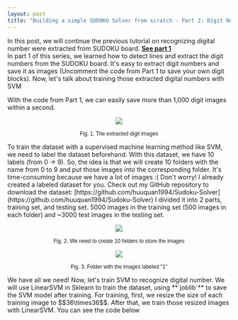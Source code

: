 ```yaml
---
layout: post
title: "Building a simple SUDOKU Solver from scratch - Part 2: Digit Number Recognition using SVM"
---
```


In this post, we will continue the previous tutorial on recognizing digital number were extracted from SUDOKU board. [**See part 1**](https://caphuuquan.com/sudoku-solver-part-1-grid-detection/)  
In part 1 of this series, we learned how to detect lines and extract the digit numbers from the SUDOKU board. It's easy to extract digit numbers and save it as images (Uncomment the code from Part 1 to save your own digit blocks). Now, let's talk about training those extracted digital numbers with SVM

With the code from Part 1, we can easily save more than 1,000 digit images within a second.

<p align="center">
<img src="https://1.bp.blogspot.com/-A4jHmyrZBS8/WPyn_E5gvvI/AAAAAAAADZU/i1MSc47MAigk4veC7ORSbnQDggWlu4BDACLcB/s640/2017-04-23_221104.jpg">
</p>
<p align="center">
<span style="color: #fffff; font-family: Helvetica; font-size: 9pt;">Fig. 1. The extracted digit images</span>
</p>
To train the dataset with a supervised machine learning method like SVM, we need to label the dataset beforehand. With this dataset, we have 10 labels (from 0 -> 9). So, the idea is that we will create 10 folders with the name from 0 to 9 and put those images into the corresponding folder.  
It's time-consuming because we have a lot of images :(  
Don't worry! I already created a labeled dataset for you. Check out my GitHub repository to download the dataset: [https://github.com/huuquan1994/Sudoku-Solver](https://github.com/huuquan1994/Sudoku-Solver)  
I divided it into 2 parts, training set, and testing set. 5000 images in the training set (500 images in each folder) and ~3000 test images in the testing set.

<p align="center">
<img src="https://2.bp.blogspot.com/-yoOnN8P8Pwk/WPyu4T5czfI/AAAAAAAADZk/iSSV3y3ff3U9gZBbYTXz4OFyMpaefqhQACLcB/s640/2017-04-23_223515.jpg">
</p>
<p align="center">
<span style="color: #fffff; font-family: Helvetica; font-size: 9pt;">Fig. 2. We need to create 10 folders to store the images</span>
</p>

<p align="center">
<img src="https://1.bp.blogspot.com/-ZisrNO8LS4g/WPyvuJ79RKI/AAAAAAAADZs/i4kmsM62QR8eaFTxKgA6jRrqHdPb4X9cgCLcB/s640/2017-04-23_224413.jpg">
</p>
<p align="center">
<span style="color: #fffff; font-family: Helvetica; font-size: 9pt;">Fig. 3. Folder with the images labeled "1"</span>
</p>
We have all we need! Now, let's train SVM to recognize digital number.
We will use LinearSVM in Sklearn to train the dataset, using **`joblib`** to save the SVM model after training.
For training, first, we resize the size of each training image to $$36\times36$$. After that, we train those resized images with LinearSVM. You can see the code below
